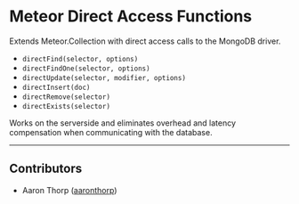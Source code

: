 # Meteor Direct Access Functions

Extends Meteor.Collection with direct access calls to the MongoDB driver.

- `directFind(selector, options)`
- `directFindOne(selector, options)`
- `directUpdate(selector, modifier, options)`
- `directInsert(doc)`
- `directRemove(selector)`
- `directExists(selector)`

Works on the serverside and eliminates overhead and latency compensation when communicating with the database.

--------------------------------------------------------------------------------

## Contributors

- Aaron Thorp ([aaronthorp](https://github.com/aaronthorp))

